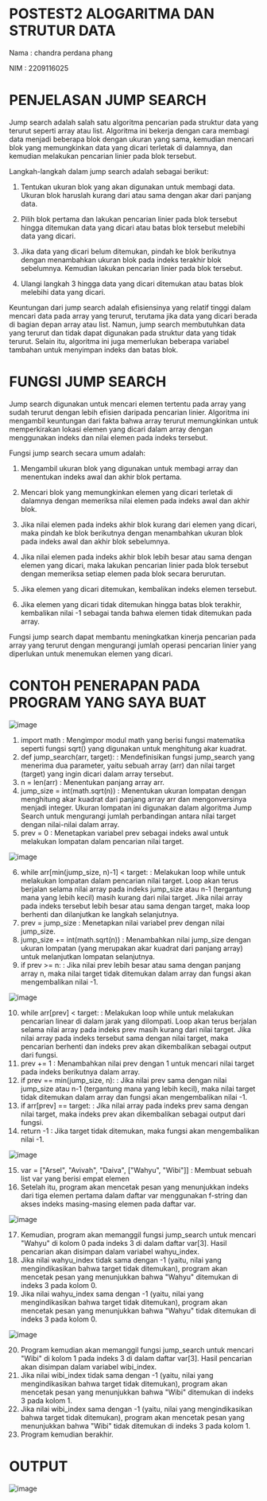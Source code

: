 # POSTEST2 ALOGARITMA DAN STRUTUR DATA

Nama : chandra perdana phang

NIM : 2209116025

# PENJELASAN JUMP SEARCH

Jump search adalah salah satu algoritma pencarian pada struktur data yang terurut seperti array atau list. Algoritma ini bekerja dengan cara membagi data menjadi beberapa blok dengan ukuran yang sama, kemudian mencari blok yang memungkinkan data yang dicari terletak di dalamnya, dan kemudian melakukan pencarian linier pada blok tersebut.

Langkah-langkah dalam jump search adalah sebagai berikut:

1. Tentukan ukuran blok yang akan digunakan untuk membagi data. Ukuran blok haruslah kurang dari atau sama dengan akar dari panjang data.

2. Pilih blok pertama dan lakukan pencarian linier pada blok tersebut hingga ditemukan data yang dicari atau batas blok tersebut melebihi data yang dicari.

3. Jika data yang dicari belum ditemukan, pindah ke blok berikutnya dengan menambahkan ukuran blok pada indeks terakhir blok sebelumnya. Kemudian lakukan pencarian
   linier pada blok tersebut.

4. Ulangi langkah 3 hingga data yang dicari ditemukan atau batas blok melebihi data yang dicari.

Keuntungan dari jump search adalah efisiensinya yang relatif tinggi dalam mencari data pada array yang terurut, terutama jika data yang dicari berada di bagian depan array atau list. Namun, jump search membutuhkan data yang terurut dan tidak dapat digunakan pada struktur data yang tidak terurut. Selain itu, algoritma ini juga memerlukan beberapa variabel tambahan untuk menyimpan indeks dan batas blok.

# FUNGSI JUMP SEARCH

Jump search digunakan untuk mencari elemen tertentu pada array yang sudah terurut dengan lebih efisien daripada pencarian linier. Algoritma ini mengambil keuntungan dari fakta bahwa array terurut memungkinkan untuk memperkirakan lokasi elemen yang dicari dalam array dengan menggunakan indeks dan nilai elemen pada indeks tersebut.

Fungsi jump search secara umum adalah:

1. Mengambil ukuran blok yang digunakan untuk membagi array dan menentukan indeks awal dan akhir blok pertama.

2. Mencari blok yang memungkinkan elemen yang dicari terletak di dalamnya dengan memeriksa nilai elemen pada indeks awal dan akhir blok.

3. Jika nilai elemen pada indeks akhir blok kurang dari elemen yang dicari, maka pindah ke blok berikutnya dengan menambahkan ukuran blok pada indeks awal dan akhir blok sebelumnya.

4. Jika nilai elemen pada indeks akhir blok lebih besar atau sama dengan elemen yang dicari, maka lakukan pencarian linier pada blok tersebut dengan memeriksa setiap elemen pada blok secara berurutan.

5. Jika elemen yang dicari ditemukan, kembalikan indeks elemen tersebut.

6. Jika elemen yang dicari tidak ditemukan hingga batas blok terakhir, kembalikan nilai -1 sebagai tanda bahwa elemen tidak ditemukan pada array.

Fungsi jump search dapat membantu meningkatkan kinerja pencarian pada array yang terurut dengan mengurangi jumlah operasi pencarian linier yang diperlukan untuk menemukan elemen yang dicari.

# CONTOH PENERAPAN PADA PROGRAM YANG SAYA BUAT

![image](https://user-images.githubusercontent.com/126861865/223981730-e7edf78e-ee94-4e64-9834-71e332317684.png)


1.	import math : Mengimpor modul math yang berisi fungsi matematika seperti fungsi sqrt() yang digunakan untuk menghitung akar kuadrat.
2.	def jump_search(arr, target): : Mendefinisikan fungsi jump_search yang menerima dua parameter, yaitu sebuah array (arr) dan nilai target (target) yang ingin dicari dalam array tersebut.
3.	n = len(arr) : Menentukan panjang array arr.
4.	jump_size = int(math.sqrt(n)) : Menentukan ukuran lompatan dengan menghitung akar kuadrat dari panjang array arr dan mengonversinya menjadi integer. Ukuran lompatan ini digunakan dalam algoritma Jump Search untuk mengurangi jumlah perbandingan antara nilai target dengan nilai-nilai dalam array.
5.	prev = 0 : Menetapkan variabel prev sebagai indeks awal untuk melakukan lompatan dalam pencarian nilai target.


![image](https://user-images.githubusercontent.com/126861865/223982393-4217dc2f-5c87-4a89-922f-b4ba1b704489.png)


6.	while arr[min(jump_size, n)-1] < target: : Melakukan loop while untuk melakukan lompatan dalam pencarian nilai target. Loop akan terus berjalan selama nilai array pada indeks jump_size atau n-1 (tergantung mana yang lebih kecil) masih kurang dari nilai target. Jika nilai array pada indeks tersebut lebih besar atau sama dengan target, maka loop berhenti dan dilanjutkan ke langkah selanjutnya.
7.	prev = jump_size : Menetapkan nilai variabel prev dengan nilai jump_size.
8.	jump_size += int(math.sqrt(n)) : Menambahkan nilai jump_size dengan ukuran lompatan (yang merupakan akar kuadrat dari panjang array) untuk melanjutkan lompatan selanjutnya.
9.	if prev >= n: : Jika nilai prev lebih besar atau sama dengan panjang array n, maka nilai target tidak ditemukan dalam array dan fungsi akan mengembalikan nilai -1.


![image](https://user-images.githubusercontent.com/126861865/223983464-1b3b73db-b505-49f4-94b3-ad8a13388a2c.png)


10.	while arr[prev] < target: : Melakukan loop while untuk melakukan pencarian linear di dalam jarak yang dilompati. Loop akan terus berjalan selama nilai array pada indeks prev masih kurang dari nilai target. Jika nilai array pada indeks tersebut sama dengan nilai target, maka pencarian berhenti dan indeks prev akan dikembalikan sebagai output dari fungsi.
11.	prev += 1 : Menambahkan nilai prev dengan 1 untuk mencari nilai target pada indeks berikutnya dalam array.
12.	if prev == min(jump_size, n): : Jika nilai prev sama dengan nilai jump_size atau n-1 (tergantung mana yang lebih kecil), maka nilai target tidak ditemukan dalam array dan fungsi akan mengembalikan nilai -1.
13.	if arr[prev] == target: : Jika nilai array pada indeks prev sama dengan nilai target, maka indeks prev akan dikembalikan sebagai output dari fungsi.
14.	return -1 : Jika target tidak ditemukan, maka fungsi akan mengembalikan nilai -1.


![image](https://user-images.githubusercontent.com/126861865/223985545-c1528938-47d7-4371-86d1-bf63d61081cd.png)


15.	var = ["Arsel", "Avivah", "Daiva", ["Wahyu", "Wibi"]] : Membuat sebuah list var yang berisi empat elemen
16.	Setelah itu, program akan mencetak pesan yang menunjukkan indeks dari tiga elemen pertama dalam daftar var menggunakan f-string dan akses indeks masing-masing elemen pada daftar var.


![image](https://user-images.githubusercontent.com/126861865/223985878-f10cbadb-4a23-4040-bb85-18d25b5275f9.png)


17.	Kemudian, program akan memanggil fungsi jump_search untuk mencari "Wahyu" di kolom 0 pada indeks 3 di dalam daftar var[3]. Hasil pencarian akan disimpan dalam variabel wahyu_index.
18.	Jika nilai wahyu_index tidak sama dengan -1 (yaitu, nilai yang mengindikasikan bahwa target tidak ditemukan), program akan mencetak pesan yang menunjukkan bahwa "Wahyu" ditemukan di indeks 3 pada kolom 0.
19.	Jika nilai wahyu_index sama dengan -1 (yaitu, nilai yang mengindikasikan bahwa target tidak ditemukan), program akan mencetak pesan yang menunjukkan bahwa "Wahyu" tidak ditemukan di indeks 3 pada kolom 0.


![image](https://user-images.githubusercontent.com/126861865/223986311-29cd9caf-57bf-4056-b2cf-4047d2cc9168.png)


20.	Program kemudian akan memanggil fungsi jump_search untuk mencari "Wibi" di kolom 1 pada indeks 3 di dalam daftar var[3]. Hasil pencarian akan disimpan dalam variabel wibi_index.
21.	Jika nilai wibi_index tidak sama dengan -1 (yaitu, nilai yang mengindikasikan bahwa target tidak ditemukan), program akan mencetak pesan yang menunjukkan bahwa "Wibi" ditemukan di indeks 3 pada kolom 1.
22.	Jika nilai wibi_index sama dengan -1 (yaitu, nilai yang mengindikasikan bahwa target tidak ditemukan), program akan mencetak pesan yang menunjukkan bahwa "Wibi" tidak ditemukan di indeks 3 pada kolom 1.
23.	Program kemudian berakhir.


# OUTPUT
![image](https://user-images.githubusercontent.com/126861865/224259200-bf95ffd1-8ccf-4af7-9f0f-da217cb3f6c2.png)



